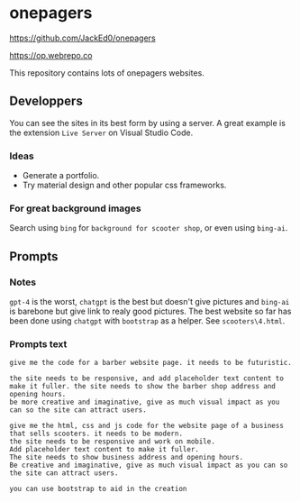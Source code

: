 # onepagers

<https://github.com/JackEd0/onepagers>

<https://op.webrepo.co>

This repository contains lots of onepagers websites.

## Developpers

You can see the sites in its best form by using a server. A great example is the extension `Live Server` on Visual Studio Code.

### Ideas

- Generate a portfolio.
- Try material design and other popular css frameworks.

### For great background images

Search using `bing` for `background for scooter shop`, or even using `bing-ai`.

## Prompts

### Notes

`gpt-4` is the worst, `chatgpt` is the best but doesn't give pictures and `bing-ai` is barebone but give link to realy good pictures.
The best website so far has been done using `chatgpt` with `bootstrap` as a helper. See `scooters\4.html`.

### Prompts text

```text
give me the code for a barber website page. it needs to be futuristic.

the site needs to be responsive, and add placeholder text content to make it fuller. the site needs to show the barber shop address and opening hours.
be more creative and imaginative, give as much visual impact as you can so the site can attract users.
```

```text
give me the html, css and js code for the website page of a business that sells scooters. it needs to be modern.
the site needs to be responsive and work on mobile.
Add placeholder text content to make it fuller.
The site needs to show business address and opening hours.
Be creative and imaginative, give as much visual impact as you can so the site can attract users.

you can use bootstrap to aid in the creation
```
